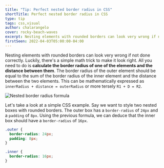 ```yaml
---
title: "Tip: Perfect nested border radius in CSS"
shortTitle: Perfect nested border radius in CSS
type: tip
tags: css,visual
author: chalarangelo
cover: rocky-beach-waves
excerpt: Nesting elements with rounded borders can look very wrong if not done correctly. Here's a quick tip on how to do it right.
firstSeen: 2022-04-03T05:00:00-04:00
---
```


Nesting elements with rounded borders can look very wrong if not done correctly. Luckily, there's a simple math trick to make it look right. All you need to do is **calculate the border radius of one of the elements and the distance between them**. The border radius of the outer element should be equal to the sum of the border radius of the inner element and the distance between the two elements. This can be mathematically expressed as `innerRadius + distance = outerRadius` or more tersely `R1 + D = R2`.

![Nested border radius formula](./illustrations/border-radius.png)

Let's take a look at a simple CSS example. Say we want to style two nested boxes with rounded borders. The outer box has a `border-radius` of `24px` and a `padding` of `8px`. Using the previous formula, we can deduce that the inner box should have a `border-radius` of `16px`.

```css
.outer {
  border-radius: 24px;
  padding: 8px;
}

.inner {
  border-radius: 16px;
}
```
